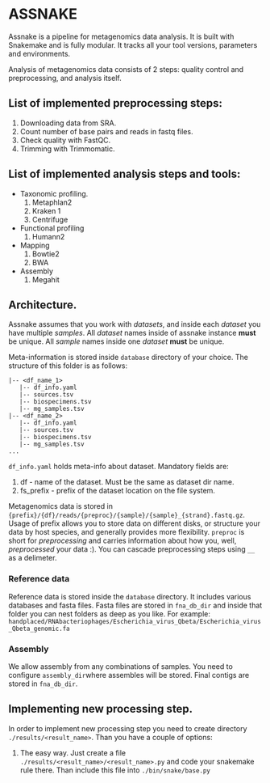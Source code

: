 # ASSNAKE

Assnake is a pipeline for metagenomics data analysis. It is built with Snakemake and is fully modular. It tracks all your tool versions, parameters and environments.


Analysis of metagenomics data consists of 2 steps: quality control and preprocessing, and analysis itself. 

## List of implemented preprocessing steps:
1. Downloading data from SRA.  
2. Count number of base pairs and reads in fastq files.
3. Check quality with FastQC.
4. Trimming with Trimmomatic.

## List of implemented analysis steps and tools:
* Taxonomic profiling.
    1. Metaphlan2
    2. Kraken 1
    3. Centrifuge
* Functional profiling
    1. Humann2
* Mapping
    1. Bowtie2
    2. BWA
* Assembly
    1. Megahit

## Architecture.
Assnake assumes that you work with *datasets*, and inside each *dataset* you have multiple *samples*. All *dataset* names inside of assnake instance **must** be unique. All *sample* names inside one *dataset* **must** be unique.

Meta-information is stored inside `database` directory of your choice. The structure of this folder is as follows:

```
|-- <df_name_1>
   |-- df_info.yaml
   |-- sources.tsv
   |-- biospecimens.tsv
   |-- mg_samples.tsv
|-- <df_name_2>
   |-- df_info.yaml
   |-- sources.tsv
   |-- biospecimens.tsv
   |-- mg_samples.tsv
...
```

`df_info.yaml` holds meta-info about dataset. Mandatory fields are:
1. df - name of the dataset. Must be the same as dataset dir name.
2. fs_prefix - prefix of the dataset location on the file system. 

Metagenomics data is stored in `{prefix}/{df}/reads/{preproc}/{sample}/{sample}_{strand}.fastq.gz`. Usage of prefix allows you to store data on different disks, or structure your data by host species, and generally provides more flexibility. `preproc` is short for *preprocessing* and carries information about how you, well, *preprocessed* your data :). You can cascade preprocessing steps using `__` as a delimeter. 

### Reference data
Reference data is stored inside the `database` directory. It includes various databases and fasta files. Fasta files are stored in `fna_db_dir` and inside that folder you can nest folders as deep as you like. For example: `handplaced/RNAbacteriophages/Escherichia_virus_Qbeta/Escherichia_virus_Qbeta_genomic.fa`

### Assembly
We allow assembly from any combinations of samples. You need to configure `assembly_dir`where assembles will be stored.
Final contigs are stored in `fna_db_dir`.

## Implementing new processing step.
In order to implement new processing step you need to create directory `./results/<result_name>`.
Than you have a couple of options:
1. The easy way. Just create a file `./results/<result_name>/<result_name>.py` and code your snakemake rule there. Than include this file into `./bin/snake/base.py`